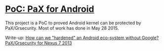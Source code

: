 # [PoC: PaX for Android](https://github.com/hardenedlinux/armv7-nexus7-grsec)

This project is a PoC to proved Android kernel can be protected by PaX/Grsecurity. Most of work has done in May 28 2015.

Write-up:
[How can we "hardened" an Android eco-system without Google?](http://citypw.blogspot.ca/2016/08/how-can-we-hardened-android-eco-system.html)
[PaX/Grsecurity for Nexus 7 2013](hardenedlinux.github.io/system-security/2015/05/11/Grsecurity-for-Nexus-7-2013.html)
